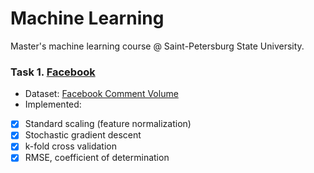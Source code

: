 # Machine Learning

Master's machine learning course @ Saint-Petersburg State University.

### Task 1. [Facebook](src/facebook/main.py)

- Dataset: [Facebook Comment Volume](https://archive.ics.uci.edu/ml/datasets/Facebook+Comment+Volume+Dataset)
- Implemented:
- [x] Standard scaling (feature normalization)
- [x] Stochastic gradient descent
- [x] k-fold cross validation
- [x] RMSE, coefficient of determination
